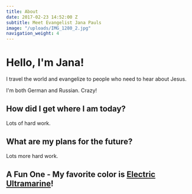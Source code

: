 ```yaml
---
title: About
date: 2017-02-23 14:52:00 Z
subtitle: Meet Evangelist Jana Pauls
image: "/uploads/IMG_1280_2.jpg"
navigation_weight: 4
---
```


# Hello, I'm Jana!

I travel the world and evangelize to people who need to hear about Jesus. 

I'm both German and Russian. Crazy!

## How did I get where I am today?

Lots of hard work.

## What are my plans for the future?

Lots more hard work.

## A Fun One - My favorite color is [Electric Ultramarine](https://en.wikipedia.org/wiki/Ultramarine)!